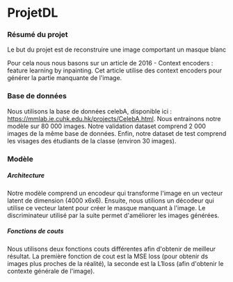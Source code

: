 # ProjetDL

### Résumé du projet

Le but du projet est de reconstruire une image comportant un masque blanc

Pour cela nous nous basons sur un article de 2016 - Context encoders : feature learning by inpainting. Cet article utilise des context encoders pour générer la partie manquante de l'image.

### Base de données
Nous utilisons la base de données celebA, disponible ici : https://mmlab.ie.cuhk.edu.hk/projects/CelebA.html.
Nous entrainons notre modèle sur 80 000 images.
Notre validation dataset comprend 2 000 images de la même base de données. 
Enfin, notre dataset de test comprend les visages des étudiants de la classe (environ 30 images).


### Modèle

##### Architecture
Notre modèle comprend un encodeur qui transforme l'image en un vecteur latent de dimension (4000 x6x6). Ensuite, nous utilions un décodeur qui utilise ce vecteur latent pour créer le masque manquant à l'image.
Le discriminateur utilisé par la suite permet d'améliorer les images générées.

##### Fonctions de couts
Nous utilisons deux fonctions couts différentes afin d'obtenir de meilleur résultat.
La première fonction de cout est la MSE loss (pour obtenir ds images plus proches de la réalité), la seconde est la L1loss (afin d'obtenir le contexte générale de l'image).

